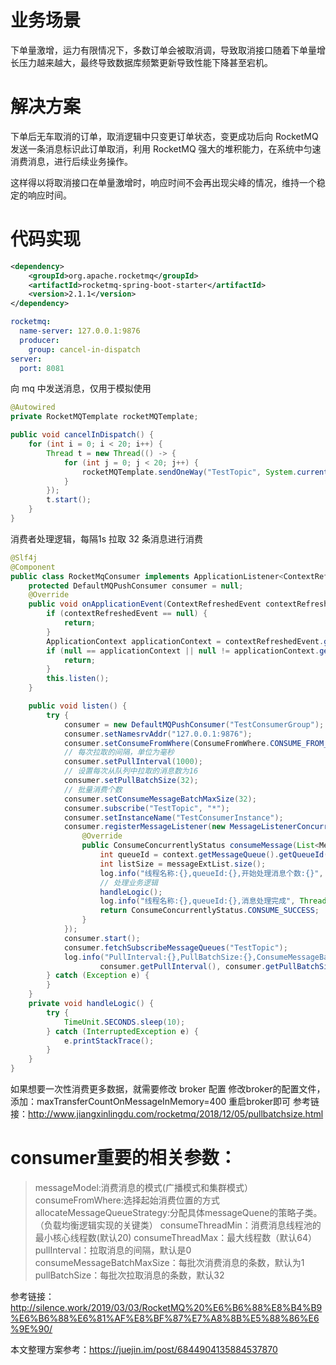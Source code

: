 # 业务场景
下单量激增，运力有限情况下，多数订单会被取消调，导致取消接口随着下单量增长压力越来越大，最终导致数据库频繁更新导致性能下降甚至宕机。

# 解决方案
下单后无车取消的订单，取消逻辑中只变更订单状态，变更成功后向 RocketMQ 发送一条消息标识此订单取消，利用 RocketMQ 强大的堆积能力，在系统中匀速消费消息，进行后续业务操作。

这样得以将取消接口在单量激增时，响应时间不会再出现尖峰的情况，维持一个稳定的响应时间。

# 代码实现
```xml
<dependency>
    <groupId>org.apache.rocketmq</groupId>
    <artifactId>rocketmq-spring-boot-starter</artifactId>
    <version>2.1.1</version>
</dependency>
```

```yml
rocketmq:
  name-server: 127.0.0.1:9876
  producer:
    group: cancel-in-dispatch
server:
  port: 8081
```

向 mq 中发送消息，仅用于模拟使用
```java
@Autowired
private RocketMQTemplate rocketMQTemplate;

public void cancelInDispatch() {
    for (int i = 0; i < 20; i++) {
        Thread t = new Thread(() -> {
            for (int j = 0; j < 20; j++) {
                rocketMQTemplate.sendOneWay("TestTopic", System.currentTimeMillis());
            }
        });
        t.start();
    }
}
```

消费者处理逻辑，每隔1s 拉取 32 条消息进行消费
```java
@Slf4j
@Component
public class RocketMqConsumer implements ApplicationListener<ContextRefreshedEvent> {
    protected DefaultMQPushConsumer consumer = null;
    @Override
    public void onApplicationEvent(ContextRefreshedEvent contextRefreshedEvent) {
        if (contextRefreshedEvent == null) {
            return;
        }
        ApplicationContext applicationContext = contextRefreshedEvent.getApplicationContext();
        if (null == applicationContext || null != applicationContext.getParent()) {
            return;
        }
        this.listen();
    }

    public void listen() {
        try {
            consumer = new DefaultMQPushConsumer("TestConsumerGroup");
            consumer.setNamesrvAddr("127.0.0.1:9876");
            consumer.setConsumeFromWhere(ConsumeFromWhere.CONSUME_FROM_LAST_OFFSET);
            // 每次拉取的间隔，单位为毫秒
            consumer.setPullInterval(1000);
            // 设置每次从队列中拉取的消息数为16
            consumer.setPullBatchSize(32);
            // 批量消费个数
            consumer.setConsumeMessageBatchMaxSize(32);
            consumer.subscribe("TestTopic", "*");
            consumer.setInstanceName("TestConsumerInstance");
            consumer.registerMessageListener(new MessageListenerConcurrently() {
                @Override
                public ConsumeConcurrentlyStatus consumeMessage(List<MessageExt> messageExtList, ConsumeConcurrentlyContext context) {
                    int queueId = context.getMessageQueue().getQueueId();
                    int listSize = messageExtList.size();
                    log.info("线程名称:{},queueId:{},开始处理消息个数:{}", Thread.currentThread().getName(), queueId, listSize);
                    // 处理业务逻辑
                    handleLogic();
                    log.info("线程名称:{},queueId:{},消息处理完成", Thread.currentThread().getName(), queueId);
                    return ConsumeConcurrentlyStatus.CONSUME_SUCCESS;
                }
            });
            consumer.start();
            consumer.fetchSubscribeMessageQueues("TestTopic");
            log.info("PullInterval:{},PullBatchSize:{},ConsumeMessageBatchMaxSize:{}",
                    consumer.getPullInterval(), consumer.getPullBatchSize(), consumer.getConsumeMessageBatchMaxSize());
        } catch (Exception e) {
        }
    }
    private void handleLogic() {
        try {
            TimeUnit.SECONDS.sleep(10);
        } catch (InterruptedException e) {
            e.printStackTrace();
        }
    }
}
```

如果想要一次性消费更多数据，就需要修改 broker 配置
修改broker的配置文件，添加：maxTransferCountOnMessageInMemory=400 重启broker即可
参考链接：http://www.jiangxinlingdu.com/rocketmq/2018/12/05/pullbatchsize.html


# consumer重要的相关参数：

> messageModel:消费消息的模式(广播模式和集群模式）
> consumeFromWhere:选择起始消费位置的方式
> allocateMessageQueueStrategy:分配具体messageQuene的策略子类。（负载均衡逻辑实现的关键类）
> consumeThreadMin：消费消息线程池的最小核心线程数(默认20)
> consumeThreadMax：最大线程数（默认64）
> pullInterval：拉取消息的间隔，默认是0
> consumeMessageBatchMaxSize：每批次消费消息的条数，默认为1
> pullBatchSize：每批次拉取消息的条数，默认32

参考链接：http://silence.work/2019/03/03/RocketMQ%20%E6%B6%88%E8%B4%B9%E6%B6%88%E6%81%AF%E8%BF%87%E7%A8%8B%E5%88%86%E6%9E%90/


本文整理方案参考：https://juejin.im/post/6844904135884537870